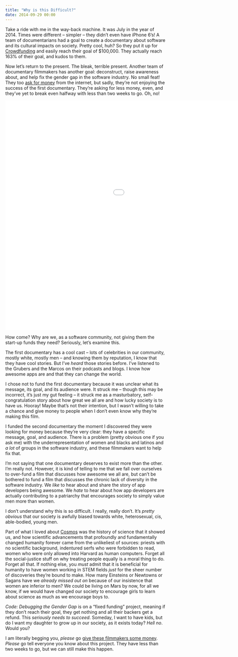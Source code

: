 ```yaml
---
title: "Why is this Difficult?"
date: 2014-09-29 00:00
---
```


<import><p>Take a ride with me in the way-back machine. It was July in the year of 2014. Times were different – simpler – they didn’t even have iPhone 6’s! A team of documentarians had a goal to create a documentary about software and its cultural impacts on society. Pretty cool, huh? So they put it up for <a href="https://www.kickstarter.com/projects/appdocu/app-the-human-story">Crowdfunding</a> and easily reach their goal of $100,000. They actually reach 163% of their goal, and kudos to them. </p>
<p>Now let’s return to the present. The bleak, terrible present. Another team of documentary filmmakers has another goal: deconstruct, raise awareness about, and help fix the gender gap in the software industry. No small feat! They too <a href="https://www.indiegogo.com/projects/code-debugging-the-gender-gap">ask for money</a> from the internet, but sadly, they’re not enjoying the success of the first documentary. They’re asking for less money, even, and they’ve yet to break even halfway with less than two weeks to go. Oh, no!</p>
<div class="embed-responsive embed-responsive-16by9"><iframe data-image-dimensions="1280x720" mozallowfullscreen="" allowfullscreen="" src="//player.vimeo.com/video/104541710?wmode=opaque&amp;api=1" width="1280" data-embed="true" webkitallowfullscreen="" frameborder="0" title="CODE teaser" height="720" class="embed-responsive-item"></iframe></div>
<p>How come? Why are we, as a software community, not giving them the start-up funds they need? Seriously, let’s examine this. </p>

<p>The first documentary has a cool cast – lots of celebrities in our community, mostly white, mostly men – and knowing them by reputation, I know that they have cool stories. But I’ve <em>heard</em> those stories before. I’ve listened to the Grubers and the Marcos on their podcasts and blogs. I know how awesome apps are and that they can change the world. </p>

<p>I chose not to fund the first documentary because it was unclear what its message, its goal, and its audience were. It struck me – though this may be incorrect, it’s just my gut feeling – it struck me as a masturbatory, self-congratulation story about how great we all are and how lucky society is to have us. Hooray! Maybe that’s not their intention, but I wasn’t willing to take a chance and give money to people when I don’t even know why they’re making this film.</p>

<p>I funded the second documentary the moment I discovered they were looking for money because they’re very clear: they have a specific message, goal, and audience. There is a problem (pretty obvious one if you ask me) with the underrepresentation of women and blacks and latinos and <em>a lot</em> of groups in the software industry, and these filmmakers want to help fix that. </p>

<p>I’m not saying that one documentary deserves to exist more than the other. I’m really not. However, it is kind of telling to me that we fall over ourselves to over-fund a film that discusses how awesome we all are, but can’t be bothered to fund a film that discusses the chronic lack of diversity in the software industry. We <em>like</em> to hear about and share the story of app developers being awesome. We <em>hate</em> to hear about how app developers are actually contributing to a patriarchy that encourages society to simply value men more than women. </p>

<p>I don’t understand why this is so difficult. I really, really don’t. It’s <em>pretty obvious</em> that our society is awfully biased towards white, heterosexual, cis, able-bodied, young men. </p>

<p>Part of what I loved about <a href="http://www.cosmosontv.com">Cosmos</a> was the history of science that it showed us, and how scientific advancements that profoundly and fundamentally changed humanity forever came from the unlikeliest of sources: priests with no scientific background, indentured serfs who were forbidden to read, women who were only allowed into Harvard as human computers. Forget all the social-justice stuff on why treating people equally is a moral thing to do. Forget all that. If nothing else, you <em>must</em> admit that it is beneficial for humanity to have women working in STEM fields <em>just</em> for the sheer number of discoveries they’re bound to make. How many Einsteins or Newtowns or Sagans have we <em>already missed out on</em> because of our insistence that women are inferior to men? We could be living on Mars by now, for all we know, if we would have changed our society to encourage girls to learn about science as much as we encourage boys to. </p>

<p><em>Code: Debugging the Gender Gap</em> is on a “fixed funding” project, meaning if they don’t reach their goal, they get nothing and all their backers get a refund. This <em>seriously needs to succeed</em>. Someday, I want to have kids, but do I want my daughter to grow up in our society, as it exists today? <em>Hell no</em>. Would you?</p>

<p>I am literally begging you, <em>please</em> go <a href="https://www.indiegogo.com/projects/code-debugging-the-gender-gap">give these filmmakers some money</a>. <em>Please</em> go tell everyone you know about this project. They have less than two weeks to go, but we can still make this happen. </p></import>

<!-- more -->

